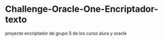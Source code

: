 # Challenge-Oracle-One-Encriptador-texto
proyecto encriptador de grupo 5 de los curso alura y oracle
